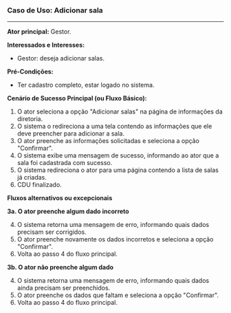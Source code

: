 ### Caso de Uso: Adicionar sala
---
**Ator principal:** Gestor.

**Interessados e Interesses:**
- Gestor: deseja adicionar salas.

**Pré-Condições:**
- Ter cadastro completo, estar logado no sistema.

**Cenário de Sucesso Principal (ou Fluxo Básico):**

1. O ator seleciona a opção "Adicionar salas" na página de informações da diretoria.
2. O sistema o redireciona a uma tela contendo as informações que ele deve preencher para adicionar a sala.
3. O ator preenche as informações solicitadas e seleciona a opção "Confirmar".
4. O sistema exibe uma mensagem de sucesso, informando ao ator que a sala foi cadastrada com sucesso.
5. O sistema redireciona o ator para uma página contendo a lista de salas já criadas.
6. CDU finalizado.

**Fluxos alternativos ou excepcionais**

**3a. O ator preenche algum dado incorreto**

4. O sistema retorna uma mensagem de erro, informando quais dados precisam ser corrigidos.
5. O ator preenche novamente os dados incorretos e seleciona a opção "Confirmar".
6. Volta ao passo 4 do fluxo principal.

**3b. O ator não preenche algum dado**

4. O sistema retorna uma mensagem de erro, informando quais dados ainda precisam ser preenchidos.
5. O ator preenche os dados que faltam e seleciona a opção "Confirmar".
6. Volta ao passo 4 do fluxo principal.